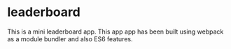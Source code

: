 # leaderboard
This is a mini leaderboard app. This app app has been built using webpack as a module bundler and also ES6 features.
